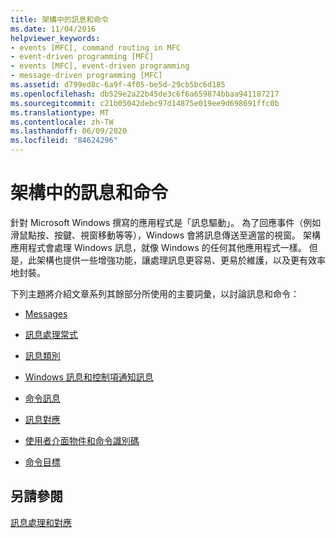 ```yaml
---
title: 架構中的訊息和命令
ms.date: 11/04/2016
helpviewer_keywords:
- events [MFC], command routing in MFC
- event-driven programming [MFC]
- events [MFC], event-driven programming
- message-driven programming [MFC]
ms.assetid: d799ed8c-6a9f-4f05-be5d-29cb5bc6d185
ms.openlocfilehash: db529e2a22b45de3c6f6a659874bbaa941187217
ms.sourcegitcommit: c21b05042debc97d14875e019ee9d698691ffc0b
ms.translationtype: MT
ms.contentlocale: zh-TW
ms.lasthandoff: 06/09/2020
ms.locfileid: "84624296"
---
```

# <a name="messages-and-commands-in-the-framework"></a>架構中的訊息和命令

針對 Microsoft Windows 撰寫的應用程式是「訊息驅動」。 為了回應事件（例如滑鼠點按、按鍵、視窗移動等等），Windows 會將訊息傳送至適當的視窗。 架構應用程式會處理 Windows 訊息，就像 Windows 的任何其他應用程式一樣。 但是，此架構也提供一些增強功能，讓處理訊息更容易、更易於維護，以及更有效率地封裝。

下列主題將介紹文章系列其餘部分所使用的主要詞彙，以討論訊息和命令：

- [Messages](messages.md)

- [訊息處理常式](message-handlers.md)

- [訊息類別](message-categories.md)

- [Windows 訊息和控制項通知訊息](message-categories.md)

- [命令訊息](message-categories.md)

- [訊息對應](mapping-messages.md)

- [使用者介面物件和命令識別碼](user-interface-objects-and-command-ids.md)

- [命令目標](command-targets.md)

## <a name="see-also"></a>另請參閱

[訊息處理和對應](message-handling-and-mapping.md)
